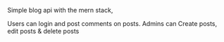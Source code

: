 Simple blog api with the mern stack,

Users can login and post comments on posts.
Admins can Create posts, edit posts & delete posts
